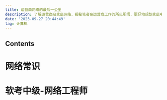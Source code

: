 ```yaml
---
title: 运营商网络的最后一公里
description: 了解运营商及家庭网络，揭秘笔者在运营商工作的所见所闻，更好地规划家庭中的网络，同时备考软考中级网络工程师
date: '2023-09-27 20:44:49'
tag: 计算机
---
```


## Contents

# 网络常识


# 软考中级-网络工程师

